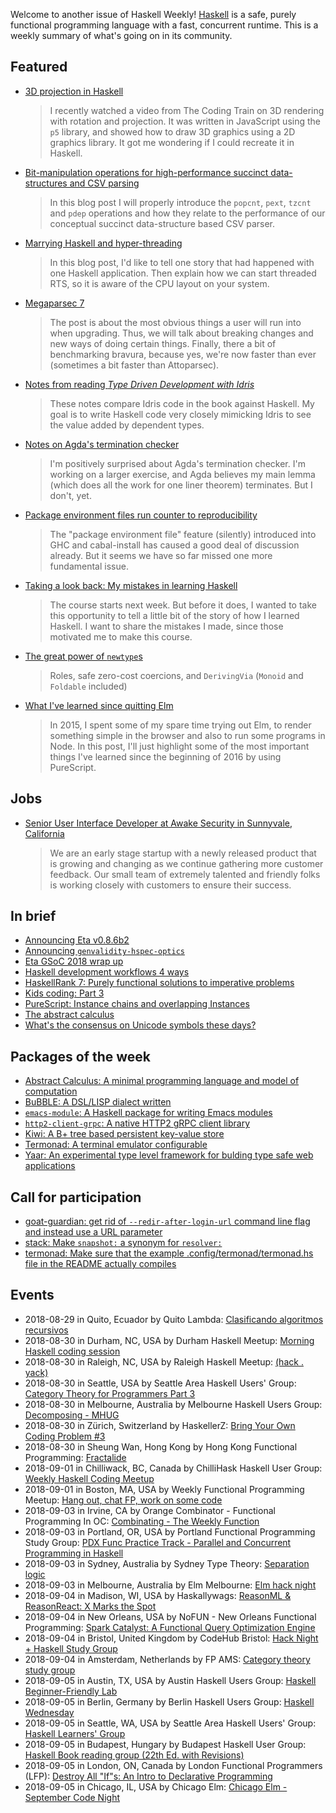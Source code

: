 <!-- 2018-08-30 -->

Welcome to another issue of Haskell Weekly!
[Haskell](https://haskell-lang.org) is a safe, purely functional programming language with a fast, concurrent runtime.
This is a weekly summary of what's going on in its community.

## Featured

-   [3D projection in Haskell](https://henningtonko.github.io./3D-Projection-In-Haskell/)

    > I recently watched a video from The Coding Train on 3D rendering with rotation and projection. It was written in JavaScript using the `p5` library, and showed how to draw 3D graphics using a 2D graphics library. It got me wondering if I could recreate it in Haskell.

-   [Bit-manipulation operations for high-performance succinct data-structures and CSV parsing](https://haskell-works.github.io/posts/2018-08-22-pdep-and-pext-bit-manipulation-functions.html)

    > In this blog post I will properly introduce the `popcnt`, `pext`, `tzcnt` and `pdep` operations and how they relate to the performance of our conceptual succinct data-structure based CSV parser.

-   [Marrying Haskell and hyper-threading](https://qnikst.github.io/posts/2018-08-23-ht-no-more.html)

    > In this blog post, I'd like to tell one story that had happened with one Haskell application. Then explain how we can start threaded RTS, so it is aware of the CPU layout on your system.

-   [Megaparsec 7](https://markkarpov.com/post/megaparsec-7.html)

    > The post is about the most obvious things a user will run into when upgrading. Thus, we will talk about breaking changes and new ways of doing certain things. Finally, there a bit of benchmarking bravura, because yes, we're now faster than ever (sometimes a bit faster than Attoparsec).

-   [Notes from reading *Type Driven Development with Idris*](https://github.com/rpeszek/IdrisTddNotes/wiki/Home/f0bc51f3868dedee3d6cdbeee3a89f1e411d6711)

    > These notes compare Idris code in the book against Haskell. My goal is to write Haskell code very closely mimicking Idris to see the value added by dependent types.

-   [Notes on Agda's termination checker](http://oleg.fi/gists/posts/2018-08-29-agda-termination-checker.html)

    > I'm positively surprised about Agda's termination checker. I'm working on a larger exercise, and Agda believes my main lemma (which does all the work for one liner theorem) terminates. But I don't, yet.

-   [Package environment files run counter to reproducibility](https://hexagoxel.de/postsforpublish/posts/2018-08-25-ghc-pkg-env-misfeature.html)

    > The "package environment file" feature (silently) introduced into GHC and cabal-install has caused a good deal of discussion already. But it seems we have so far missed one more fundamental issue.

-   [Taking a look back: My mistakes in learning Haskell](https://mmhaskell.com/blog/2018/8/27/taking-a-look-back-my-mistakes-in-learning-haskell)

    > The course starts next week. But before it does, I wanted to take this opportunity to tell a little bit of the story of how I learned Haskell. I want to share the mistakes I made, since those motivated me to make this course.

-   [The great power of `newtype`s](https://speakerdeck.com/konn/the-great-power-of-newtypes)

    > Roles, safe zero-cost coercions, and `DerivingVia` (`Monoid` and `Foldable` included)

-   [What I've learned since quitting Elm](https://qiita.com/kimagure/items/93a42d67a8833f99fe2e)

    > In 2015, I spent some of my spare time trying out Elm, to render something simple in the browser and also to run some programs in Node. In this post, I'll just highlight some of the most important things I've learned since the beginning of 2016 by using PureScript.

## Jobs

-   [Senior User Interface Developer at Awake Security in Sunnyvale, California](https://jobs.lever.co/awake-security/fb9cb1c6-bda8-45d9-ba4b-6d7fb1c41fdc)

    > We are an early stage startup with a newly released product that is growing and changing as we continue gathering more customer feedback. Our small team of extremely talented and friendly folks is working closely with customers to ensure their success.

## In brief

-   [Announcing Eta v0.8.6b2](https://blog.eta-lang.org/announcing-eta-v0-8-6b2-df0398272089)
-   [Announcing `genvalidity-hspec-optics`](https://cs-syd.eu/posts/2018-08-28-genvalidity-hspec-optics)
-   [Eta GSoC 2018 wrap up](https://blog.eta-lang.org/eta-gsoc-2018-wrap-up-fe55426580c2)
-   [Haskell development workflows 4 ways](https://www.fpcomplete.com/blog/2018/08/haskell-development-workflows-4-ways)
-   [HaskellRank 7: Purely functional solutions to imperative problems](https://www.youtube.com/watch?v=NcUNN_tSmyE)
-   [Kids coding: Part 3](https://www.snoyman.com/blog/2018/08/kids-coding-part-3)
-   [PureScript: Instance chains and overlapping Instances](https://liamgoodacre.github.io/purescript/instance/chain/2017/08/18/purescript-instance-chain.html)
-   [The abstract calculus](https://medium.com/@maiavictor/the-abstract-calculus-fe8c46bcf39c)
-   [What's the consensus on Unicode symbols these days?](https://np.reddit.com/r/haskell/comments/9abjn3/whats_the_consensus_on_unicode_symbols_these_days/)

## Packages of the week

-   [Abstract Calculus: A minimal programming language and model of computation](https://github.com/MaiaVictor/abstract-calculus/tree/1b7f25e529deb2fc3b1f2429a566c5c15eada0a8)
-   [BuBBLE: A DSL/LISP dialect written](https://github.com/Ninjacop/BuBBLE/tree/52b1498f9e61299605c5aaee63f77a54b0f8661e)
-   [`emacs-module`: A Haskell package for writing Emacs modules](https://github.com/sergv/emacs-module/tree/cee3dff20f6860904688fe90d8f897e9783f39b7)
-   [`http2-client-grpc`: A native HTTP2 gRPC client library](https://github.com/lucasdicioccio/http2-client-grpc/tree/3f41c70a94f4d0c8aadd380c770f76b88bc1c1a3)
-   [Kiwi: A B+ tree based persistent key-value store](https://github.com/shivansh/kiwi/tree/dbef19778ffaf26f3f2eb37c13f6896262aa4ede)
-   [Termonad: A terminal emulator configurable](https://github.com/cdepillabout/termonad/tree/cb7ba74140ca2aeb5c3d78642ea27602cc86ee6f)
-   [Yaar: An experimental type level framework for bulding type safe web applications](https://bitbucket.org/sras/yaar/src/cdb544b6c77f)

## Call for participation

-   [goat-guardian: get rid of `--redir-after-login-url` command line flag and instead use a URL parameter](https://github.com/arow-oss/goat-guardian/issues/25)
-   [stack: Make `snapshot:` a synonym for `resolver:`](https://github.com/commercialhaskell/stack/issues/4256)
-   [termonad: Make sure that the example .config/termonad/termonad.hs file in the README actually compiles](https://github.com/cdepillabout/termonad/issues/14)

## Events

- 2018-08-29 in Quito, Ecuador by Quito Lambda: [Clasificando algoritmos recursivos](https://www.meetup.com/Quito-Lambda-Meetup/events/252000157/)
- 2018-08-30 in Durham, NC, USA by Durham Haskell Meetup: [Morning Haskell coding session](https://www.meetup.com/Durham-Haskell-Meetup/events/254069628/)
- 2018-08-30 in Raleigh, NC, USA by Raleigh Haskell Meetup: [(hack . yack)](https://www.meetup.com/Raleigh-Haskell-Meetup/events/254081840/)
- 2018-08-30 in Seattle, USA by Seattle Area Haskell Users' Group: [Category Theory for Programmers Part 3](https://www.meetup.com/SEAHUG/events/253049820/)
- 2018-08-30 in Melbourne, Australia by Melbourne Haskell Users Group: [Decomposing - MHUG](https://www.meetup.com/Melbourne-Haskell-Users-Group/events/253165388/)
- 2018-08-30 in Zürich, Switzerland by HaskellerZ: [Bring Your Own Coding Problem #3](https://www.meetup.com/HaskellerZ/events/253928652/)
- 2018-08-30 in Sheung Wan, Hong Kong by Hong Kong Functional Programming: [Fractalide](https://www.meetup.com/HK-Functional-programming/events/251735985/)
- 2018-09-01 in Chilliwack, BC, Canada by ChilliHask Haskell User Group: [Weekly Haskell Coding Meetup](https://www.meetup.com/BC-HUG/events/254128782/)
- 2018-09-01 in Boston, MA, USA by Weekly Functional Programming Meetup: [Hang out, chat FP, work on some code](https://www.meetup.com/Weekly-Functional-Programming-Meetup/events/253005377/)
- 2018-09-03 in Irvine, CA by Orange Combinator - Functional Programming In OC: [Combinating - The Weekly Function](https://www.meetup.com/orange-combinator/events/254198548/)
- 2018-09-03 in Portland, OR, USA by Portland Functional Programming Study Group: [PDX Func Practice Track - Parallel and Concurrent Programming in Haskell](https://www.meetup.com/Portland-Functional-Programming-Study-Group/events/254031750/)
- 2018-09-03 in Sydney, Australia by Sydney Type Theory: [Separation logic](https://www.meetup.com/Sydney-Type-Theory/events/253806103/)
- 2018-09-03 in Melbourne, Australia by Elm Melbourne: [Elm hack night](https://www.meetup.com/Elm-Melbourne/events/250594839/)
- 2018-09-04 in Madison, WI, USA by Haskallywags: [ReasonML & ReasonReact: X Marks the Spot](https://www.meetup.com/Haskallywags/events/253958861/)
- 2018-09-04 in New Orleans, USA by NoFUN - New Orleans Functional Programming: [Spark Catalyst: A Functional Query Optimization Engine](https://www.meetup.com/no-fun/events/253684597/)
- 2018-09-04 in Bristol, United Kingdom by CodeHub Bristol: [Hack Night + Haskell Study Group](https://www.meetup.com/CodeHub-Bristol/events/253090601/)
- 2018-09-04 in Amsterdam, Netherlands by FP AMS: [Category theory study group](https://www.meetup.com/fp-ams/events/252164249/)
- 2018-09-05 in Austin, TX, USA by Austin Haskell Users Group: [Haskell Beginner-Friendly Lab](https://www.meetup.com/ATX-Haskell/events/253982973/)
- 2018-09-05 in Berlin, Germany by Berlin Haskell Users Group: [Haskell Wednesday](https://www.meetup.com/berlinhug/events/253724678/)
- 2018-09-05 in Seattle, WA, USA by Seattle Area Haskell Users' Group: [Haskell Learners' Group](https://www.meetup.com/SEAHUG/events/253558584/)
- 2018-09-05 in Budapest, Hungary by Budapest Haskell User Group: [Haskell Book reading group (22th Ed. with Revisions)](https://www.meetup.com/Bp-HUG/events/252664363/)
- 2018-09-05 in London, ON, Canada by London Functional Programmers (LFP): [Destroy All "If"s: An Intro to Declarative Programming](https://www.meetup.com/London-Functional-Programmers/events/253877171/)
- 2018-09-05 in Chicago, IL, USA by Chicago Elm: [Chicago Elm - September Code Night](https://www.meetup.com/chicago-elm/events/254146691/)
